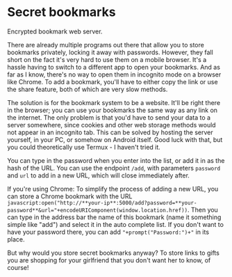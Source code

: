 # Secret bookmarks

Encrypted bookmark web server.

There are already multiple programs out there that allow you to store bookmarks privately, locking it away with passwords. However, they fall short on the fact it's very hard to use them on a mobile browser. It's a hassle having to switch to a different app to open your bookmarks. And as far as I know, there's no way to open them in incognito mode on a browser like Chrome. To add a bookmark, you'll have to either copy the link or use the share feature, both of which are very slow methods.

The solution is for the bookmark system to be a website. It'll be right there in the browser; you can use your bookmarks the same way as any link on the internet. The only problem is that you'd have to send your data to a server somewhere, since cookies and other web storage methods would not appear in an incognito tab. This can be solved by hosting the server yourself, in your PC, or somehow on Android itself. Good luck with that, but you could theoretically use Termux - I haven't tried it.

You can type in the password when you enter into the list, or add it in as the hash of the URL. You can use the endpoint `/add`, with parameters `password` and `url` to add in a new URL, which will close immediately after.

If you're using Chrome: To simplify the process of adding a new URL, you can store a Chrome bookmark with the URL `javascript:open("http://**your-ip**:5000/add?password=**your-password**&url="+encodeURIComponent(window.location.href))`. Then you can type in the address bar the name of this bookmark (name it something simple like "add") and select it in the auto complete list. If you don't want to have your password there, you can add `"+prompt("Password:")+"` in its place.

But why would you store secret bookmarks anyway? To store links to gifts you are shopping for your girlfriend that you don't want her to know, of course!